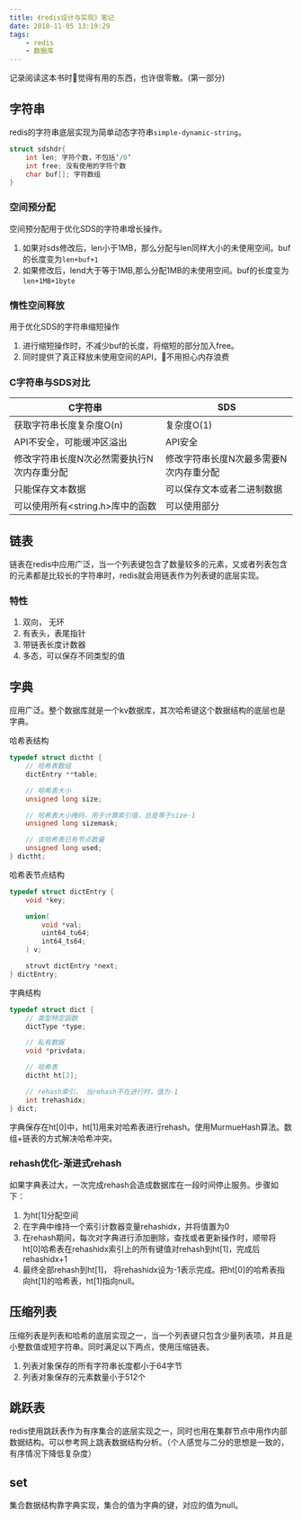 ```yaml
---
title: 《redis设计与实现》笔记
date: 2018-11-05 13:19:29
tags:
    - redis
    - 数据库
---
```


记录阅读这本书时觉得有用的东西，也许很零散。(第一部分)

## 字符串

redis的字符串底层实现为简单动态字符串`simple-dynamic-string`。
```c
struct sdshdr{
    int len; 字符个数，不包括‘/0’
    int free; 没有使用的字符个数
    char buf[]; 字符数组
}
```

<!--more-->

### 空间预分配

空间预分配用于优化SDS的字符串增长操作。
1. 如果对sds修改后，len小于1MB，那么分配与len同样大小的未使用空间。buf的长度变为`len+buf+1`
2. 如果修改后，lend大于等于1MB,那么分配1MB的未使用空间。buf的长度变为`len+1MB+1byte`

### 惰性空间释放

用于优化SDS的字符串缩短操作
1. 进行缩短操作时，不减少buf的长度，将缩短的部分加入free。
2. 同时提供了真正释放未使用空间的API，不用担心内存浪费

### C字符串与SDS对比

| C字符串 | SDS |
| ------ | ------ |
| 获取字符串长度复杂度O(n) | 复杂度O(1) |
| API不安全，可能缓冲区溢出 |  API安全     |
| 修改字符串长度N次必然需要执行N次内存重分配 | 修改字符串长度N次最多需要N次内存重分配 |
| 只能保存文本数据 | 可以保存文本或者二进制数据 |
| 可以使用所有<string.h>库中的函数 | 可以使用部分 |

## 链表

链表在redis中应用广泛，当一个列表键包含了数量较多的元素，又或者列表包含的元素都是比较长的字符串时，redis就会用链表作为列表键的底层实现。

### 特性

1. 双向， 无环
1. 有表头，表尾指针
1. 带链表长度计数器
1. 多态，可以保存不同类型的值

## 字典

应用广泛。整个数据库就是一个kv数据库，其次哈希键这个数据结构的底层也是字典。

哈希表结构
```c
typedef struct dictht {
    // 哈希表数组
    dictEntry **table;

    // 哈希表大小
    unsigned long size;

    // 哈希表大小掩码，用于计算索引值，总是等于size-1
    unsigned long sizemask;

    // 该哈希表已有节点数量
    unsigned long used;
} dictht;
```

哈希表节点结构
```c
typedef struct dictEntry {
    void *key;

    union(
        void *val;
        uint64_tu64;
        int64_ts64;
    ) v;

    struvt dictEntry *next;
} dictEntry;
```

字典结构
```c
typedef struct dict {
    // 类型特定函数
    dictType *type;

    // 私有数据
    void *privdata;

    // 哈希表
    dictht ht[2];

    // rehash索引， 当rehash不在进行时，值为-1
    int trehashidx;
} dict;
```

字典保存在ht[0]中，ht[1]用来对哈希表进行rehash。使用MurmueHash算法。数组+链表的方式解决哈希冲突。

### rehash优化-渐进式rehash

如果字典表过大，一次完成rehash会造成数据库在一段时间停止服务。步骤如下：

1. 为ht[1]分配空间
1. 在字典中维持一个索引计数器变量rehashidx，并将值置为0
1. 在rehash期间，每次对字典进行添加删除，查找或者更新操作时，顺带将ht[0]哈希表在rehashidx索引上的所有键值对rehash到ht[1]，完成后rehashidx+1
1. 最终全部rehash到ht[1]， 将rehashidx设为-1表示完成。把ht[0]的哈希表指向ht[1]的哈希表，ht[1]指向null。

## 压缩列表

压缩列表是列表和哈希的底层实现之一，当一个列表键只包含少量列表项，并且是小整数值或短字符串。同时满足以下两点，使用压缩链表。

1. 列表对象保存的所有字符串长度都小于64字节
1. 列表对象保存的元素数量小于512个

## 跳跃表

redis使用跳跃表作为有序集合的底层实现之一，同时也用在集群节点中用作内部数据结构。可以参考网上跳表数据结构分析。（个人感觉与二分的思想是一致的，有序情况下降低复杂度）

## set

集合数据结构靠字典实现，集合的值为字典的键，对应的值为null。